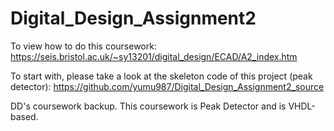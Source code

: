 # Digital_Design_Assignment2
To view how to do this coursework: https://seis.bristol.ac.uk/~sy13201/digital_design/ECAD/A2_index.htm

To start with, please take a look at the skeleton code of this project (peak detector): https://github.com/yumu987/Digital_Design_Assignment2_source

DD's coursework backup. This coursework is Peak Detector and is VHDL-based.
